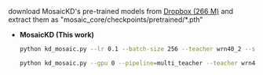 
 download MosaicKD's pre-trained models from [Dropbox (266 M)](https://www.dropbox.com/sh/w8xehuk7debnka3/AABhoazFReE_5mMeyvb4iUWoa?dl=0) and extract them as "mosaic_core/checkpoints/pretrained/*.pth"

 
* **MosaicKD (This work)**
    ```bash
    python kd_mosaic.py --lr 0.1 --batch-size 256 --teacher wrn40_2 --student wrn16_1 --dataset cifar10 --unlabeled cifar10 --epoch 200 --lr 0.1 --local 1 --align 1 --adv 1 --balance 10 --gpu 0 --pipeline=multi_teacher

    python kd_mosaic.py --gpu 0 --pipeline=multi_teacher --teacher wrn40_2 --student wrn16_1 --dataset cifar10 --unlabeled cifar10 --epochs 300 --ckpt_path /root/autodl-tmp/checkpoints/wrn16_1/0828_e300_n20_db128/ --fp16 --logfile wrn300_128 --resume /root/autodl-tmp/checkpoints/wrn16_1/0828_e300_n20_db128/latest.pth
    ```
